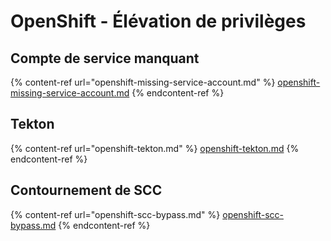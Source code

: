 # OpenShift - Élévation de privilèges

## Compte de service manquant

{% content-ref url="openshift-missing-service-account.md" %}
[openshift-missing-service-account.md](openshift-missing-service-account.md)
{% endcontent-ref %}

## Tekton

{% content-ref url="openshift-tekton.md" %}
[openshift-tekton.md](openshift-tekton.md)
{% endcontent-ref %}

## Contournement de SCC

{% content-ref url="openshift-scc-bypass.md" %}
[openshift-scc-bypass.md](openshift-scc-bypass.md)
{% endcontent-ref %}
